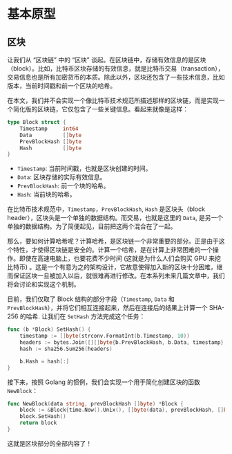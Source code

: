 基本原型
========

## 区块

让我们从 “区块链” 中的 “区块” 谈起。在区块链中，存储有效信息的是区块（block）。比如，比特币区块存储的有效信息，就是比特币交易（transaction），交易信息也是所有加密货币的本质。除此以外，区块还包含了一些技术信息，比如版本，当前时间戳和前一个区块的哈希。

 在本文，我们并不会实现一个像比特币技术规范所描述那样的区块链，而是实现一个简化版的区块链，它仅包含了一些关键信息。看起来就像是这样：

```go
type Block struct {
	Timestamp     int64
	Data          []byte
	PrevBlockHash []byte
	Hash          []byte
}
```

- `Timestamp`: 当前时间戳，也就是区块创建的时间。
- `Data`: 区块存储的实际有效信息。
- `PrevBlockHash`: 前一个块的哈希。
- `Hash`: 当前块的哈希。

在比特币技术规范中，`Timestamp`，`PrevBlockHash`, `Hash` 是区块头（block header），区块头是一个单独的数据结构。而交易，也就是这里的 `Data`, 是另一个单独的数据结构。为了简便起见，目前把这两个混合在了一起。

那么，要如何计算哈希呢？计算哈希，是区块链一个非常重要的部分。正是由于这个特性，才使得区块链是安全的。计算一个哈希，是在计算上非常困难的一个操作。即使在高速电脑上，也要花费不少时间 (这就是为什么人们会购买 GPU 来挖比特币) 。这是一个有意为之的架构设计，它故意使得加入新的区块十分困难，继而保证区块一旦被加入以后，就很难再进行修改。在本系列未来几篇文章中，我们将会讨论和实现这个机制。

目前，我们仅取了 Block 结构的部分字段（`Timestamp`, `Data` 和 `PrevBlockHash`），并将它们相互连接起来，然后在连接后的结果上计算一个 SHA-256 的哈希. 让我们在 `SetHash` 方法完成这个任务：

```go
func (b *Block) SetHash() {
	timestamp := []byte(strconv.FormatInt(b.Timestamp, 10))
	headers := bytes.Join([][]byte{b.PrevBlockHash, b.Data, timestamp}, []byte{})
	hash := sha256.Sum256(headers)

	b.Hash = hash[:]
}
```

接下来，按照 Golang 的惯例，我们会实现一个用于简化创建区块的函数 `NewBlock`：

```go
func NewBlock(data string, prevBlockHash []byte) *Block {
	block := &Block{time.Now().Unix(), []byte(data), prevBlockHash, []byte{}}
	block.SetHash()
	return block
}
```

这就是区块部分的全部内容了！


